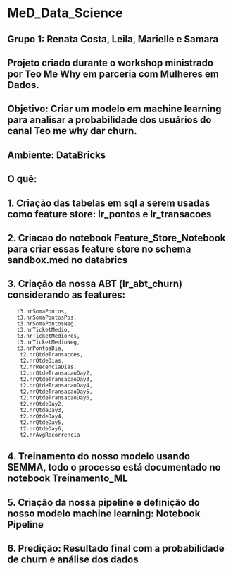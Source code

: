 # MeD_Data_Science
## Grupo 1: Renata Costa, Leila, Marielle  e Samara 
## Projeto criado durante o workshop ministrado por Teo Me Why em parceria com Mulheres em Dados. 
## Objetivo: Criar um modelo em machine learning para analisar a probabilidade dos usuários do canal Teo me why dar churn. 

## Ambiente: DataBricks 
## O quê:
## 1. Criação das tabelas em sql a serem usadas como feature store: lr_pontos e lr_transacoes
## 2. Criacao do notebook Feature_Store_Notebook para criar essas feature store no schema sandbox.med no databrics 
## 3. Criação da nossa ABT (lr_abt_churn) considerando as features:
       t3.nrSomaPontos,
       t3.nrSomaPontosPos,
       t3.nrSomaPontosNeg,
       t3.nrTicketMedio,
       t3.nrTicketMedioPos,
       t3.nrTicketMedioNeg,
       t3.nrPontosDia,
        t2.nrQtdeTransacoes,
        t2.nrQtdeDias,
        t2.nrRecenciaDias,
        t2.nrQtdeTransacaoDay2,
        t2.nrQtdeTransacaoDay3,
        t2.nrQtdeTransacaoDay4,
        t2.nrQtdeTransacaoDay5,
        t2.nrQtdeTransacaoDay6,
        t2.nrQtdeDay2,
        t2.nrQtdeDay3,
        t2.nrQtdeDay4,
        t2.nrQtdeDay5,
        t2.nrQtdeDay6,
        t2.nrAvgRecorrencia
## 4. Treinamento do nosso modelo usando SEMMA, todo o processo está documentado no notebook Treinamento_ML
## 5. Criação da nossa pipeline e definição do nosso modelo machine learning: Notebook Pipeline
## 6. Predição: Resultado final com a probabilidade de churn e análise dos dados 
